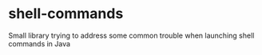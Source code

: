 # shell-commands
Small library trying to address some common trouble when launching shell commands in Java
